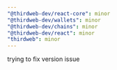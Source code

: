 ```yaml
---
"@thirdweb-dev/react-core": minor
"@thirdweb-dev/wallets": minor
"@thirdweb-dev/chains": minor
"@thirdweb-dev/react": minor
"thirdweb": minor
---
```


trying to fix version issue
